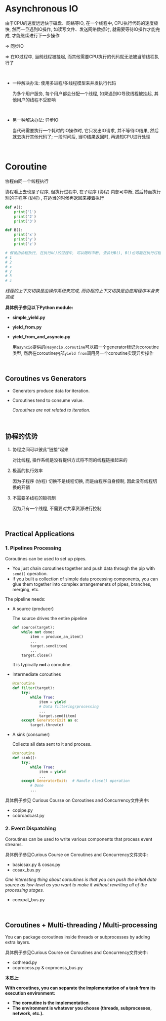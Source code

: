 # Asynchronous IO

由于CPU的速度远远快于磁盘、网络等IO, 在一个线程中, CPU执行代码的速度极快, 然而一旦遇到IO操作, 如读写文件、发送网络数据时, 就需要等待IO操作才能完成, 才能继续进行下一步操作

=> 同步IO

=> 在IO过程中, 当前线程被挂起, 而其他需要CPU执行的代码就无法被当前线程执行了

<br>

* 一种解决办法: 使用多进程/多线程模型来并发执行代码

  为多个用户服务, 每个用户都会分配一个线程, 如果遇到IO导致线程被挂起, 其他用户的线程不受影响

<br>

* 另一种解决办法: 异步IO

  当代码需要执行一个耗时的IO操作时, 它只发出IO请求, 并不等待IO结果, 然后就去执行其他代码了; 一段时间后, 当IO结果返回时, 再通知CPU进行处理

<br>

# Coroutine

协程由同一个线程执行

协程看上去也是子程序, 但执行过程中, 在子程序 (协程) 内部可中断, 然后转而执行别的子程序 (协程) , 在适当的时候再返回来接着执行

```python
def A():
    print('1')
    print('2')
    print('3')

def B():
    print('x')
    print('y')
    print('z')

# 假设由协程执行, 在执行A()的过程中, 可以随时中断, 去执行B(), B()也可能在执行过程中中断再去执行A(), 结果可能是:
# 1
# 2
# x
# y
# 3
# z
```

*线程的上下文切换是由操作系统来完成, 而协程的上下文切换是由应用程序本身来完成*

**具体例子参见以下Python module:**

* **simple_yield.py**

* **yield_from.py**

* **yield_from_and_asyncio.py**

  用``asyncio``提供的``@asyncio.coroutine``可以把一个generator标记为coroutine类型, 然后在coroutine内部``yield from``调用另一个coroutine实现异步操作

<br>

## Coroutines vs Generators

* Generators produce data for iteration.

* Coroutines tend to consume value.

  *Coroutines are not related to iteration.*

<br>

## 协程的优势

1. 协程之间可以彼此"链接"起来

   对比线程, 操作系统是没有提供方式将不同的线程链接起来的

2. 极高的执行效率

   因为子程序 (协程) 切换不是线程切换, 而是由程序自身控制, 因此没有线程切换的开销

3. 不需要多线程的锁机制

   因为只有一个线程, 不需要对共享资源进行控制

<br>

## Practical Applications

### 1. Pipelines Processing

Coroutines can be used to set up pipes.

* You just chain coroutines together and push data through the pip with ``send()`` operation.
* If you built a collection of simple data processing components, you can glue them together into complex arrangemenets of pipes, branches, merging, etc.

The pipeline needs:

* A source (producer)

  The source drives the entire pipeline

  ```python
  def source(target):
      while not done:
          item = produce_an_item()
          ...
          target.send(item)
          ...
      target.close()
  ```

  It is typically **not** a coroutine.

* Intermediate coroutines

  ```python
  @coroutine
  def filter(target):
      try:
          while True:
              item = yield
              # Data filtering/processing
              ...
              target.send(item)
      except GeneratorExit as e:
          target.throw(e)
  ```

* A sink (consumer)

  Collects all data sent to it and process.

  ```python
  @coroutine
  def sink():
      try:
          while True:
              item = yield
              ...
      except GeneratorExit:  # Handle close() operation
          # Done
          ...
  ```

具体例子参见 Curious Course on Coroutines and Concurrency文件夹中:

* copipe.py
* cobroadcast.py

### 2. Event Dispatching

Coroutines can be used to write various components that process event streams.

具体例子参见Curious Course on Coroutines and Concurrency文件夹中:

* basicsax.py & cosax.py
* cosax_bus.py

*One interesting thing about coroutines is that you can push the initial data source as low-level as you want to make it without rewriting all of the processing stages.*

* coexpat_bus.py

<br>

## Coroutines + Multi-threading / Multi-processing

You can package coroutines inside threads or subprocesses by adding extra layers.

具体例子参见Curious Course on Coroutines and Concurrency文件夹中:

* cothread.py
* coprocess.py & coprocess_bus.py

**本质上:**

**With coroutines, you can separate the implementation of a task from its execution environment:**

* **The coroutine is the implementation.**
* **The environment is whatever you choose (threads, subprocesses, network, etc.).**